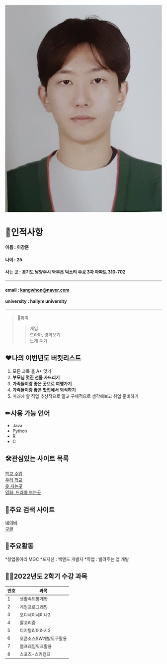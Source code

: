 ![who am i](/KakaoTalk_20220316_174040819.jpg)
# 🧑인적사항
#### 이름 : 이강훈

#### 나이 : 25

#### 사는 곳 : 경기도 남양주시 와부읍 덕소리 주공 3차 아파트 310-702
------
#### email : kangwhon@naver.com

#### university : hallym university
-------
> 💪취미
>> 게임  
>> 드라마, 영화보기  
>> 노래 듣기  

## ❤나의 이번년도 버킷리스트
1. 모든 과목 올 A+ 맞기  
2. **부모님 멋진 선물 사드리기**    
3. **가족들이랑 좋은 곳으로 여행가기**  
4. **가족들이랑 좋은 맛집에서 외식하기**
5. 미래에 할 직업 추상적으로 말고 구체적으로 생각해보고 취업 준비하기  

## ✏사용 가능 언어
* Java
* Python
* R
* C

## 🛠관심있는 사이트 목록
[학교 수업][CyberCampus]  
[우리 학교][hallym]  
[옷 사는곳][무신사]  
[영화, 드라마 보는곳][넷플릭스]

## 🔧주요 검색 사이트
[네이버][naver]  
[구글][google]

[CyberCampus]: https://smartlead.hallym.ac.kr
[hallym]: https://www.hallym.ac.kr
[naver]: https://www.naver.com
[google]: http://google.com
[무신사]: https://www.musinsa.com
[넷플릭스]: https://www.netflix.com/kr

## 🦵주요활동
*창업동아리 MGC
*포지션 : 백엔드 개발자
*작업 : 빌려주는 앱 개발

## 🧚‍♂️2022년도 2학기 수강 과목  
|번호|과목|
|---|---|
|1|생활속의통계학|
|2|게임프로그래밍|
|3|오디세이세미나3|
|4|알고리즘|
|5|디지털리터러시2|
|6|오픈소스SW개발도구활용|
|7|웹프레임워크활용|
|8|스포츠-스키캠프|


<!--
**kangwhon/kangwhon** is a ✨ _special_ ✨ repository because its `README.md` (this file) appears on your GitHub profile.

Here are some ideas to get you started:

- 🔭 I’m currently working on ...
- 🌱 I’m currently learning ...
- 👯 I’m looking to collaborate on ...
- 🤔 I’m looking for help with ...
- 💬 Ask me about ...
- 📫 How to reach me: ...
- 😄 Pronouns: ...
- ⚡ Fun fact: ...
-->
